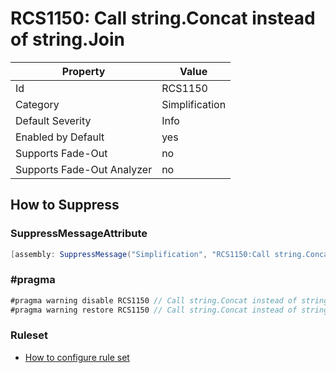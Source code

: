# RCS1150: Call string\.Concat instead of string\.Join

Property | Value
--- | ---
Id|RCS1150
Category|Simplification
Default Severity|Info
Enabled by Default|yes
Supports Fade\-Out|no
Supports Fade\-Out Analyzer|no

## How to Suppress

### SuppressMessageAttribute

```csharp
[assembly: SuppressMessage("Simplification", "RCS1150:Call string.Concat instead of string.Join.", Justification = "<Pending>")]
```

### \#pragma

```csharp
#pragma warning disable RCS1150 // Call string.Concat instead of string.Join.
#pragma warning restore RCS1150 // Call string.Concat instead of string.Join.
```

### Ruleset

* [How to configure rule set](../HowToConfigureAnalyzers.md)
